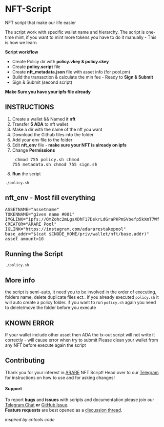 # NFT-Script
NFT script that make our life easier

The script work with specific wallet name and hierarchy. The script is one-time mint, if you want to mint more tokens you have to do it manually - This is how we learn

**Script workflow**
- Create Policy dir with **policy.vkey & policy.skey**
- Create **policy.script** file
- Create **nft_metadata.json** file with asset info (for pool.pm)
- Build the transaction & calculate the min fee - Ready to **Sign & Submit**
- Sign & Submit (second script)

**Make Sure you have your ipfs file already**

## INSTRUCTIONS

1) Create a wallet && Named it **nft**
2) Transfer **5 ADA** to nft wallet
3) Make a dir with the name of the nft you want
4) Download the Github files into the folder
5) Add your env file to the folder
6) Edit **nft_env** file - **make sure your NFT is already on ipfs**
7) Change **Permissions** <pre>
chmod 755 policy.sh
chmod 755 metadata.sh
chmod 755 sign.sh </pre> 
8) **Run** the script
```
./policy.sh
```

## nft_env - Most fill everything     
<pre>
ASSETNAME="assetname"
TOKENNAME="given name #001"
IMGLINK="ipfs://QmZohc2mLgsXDhF17DskrLdGraPKPmSVbefp5kXmT7WfuC"
CREATOR="ARARE Pool"
IGLINK="https://instagram.com/adararestakepool"
base_addr="$(cat $CNODE_HOME/priv/wallet/nft/base.addr)"
asset_amount=10
</pre>


## Running the Script

```
./policy.sh
```


## More info
the script is semi-auto, it need you to be involved in the order of executing, folders name, delete duplicate files ect..
If you already executed `policy.sh` it will auto create a policy folder. if you want to run `policy.sh` again you need to delete/move the folder before you execute

## KNOWN ERROR
If your wallet include other asset then ADA the tx-out script will not write it correctly - will cause error when try to submit
Please clean your wallet from any NFT before execute again the script


## Contributing

Thank you for your interest in [ARARE](https://arare.io) NFT Script! Head over to our [Telegram](https://t.me/ararestakepool) for instructions on how to use and for asking changes!


#### Support

To report **bugs** and **issues** with scripts and documentation please join our [Telegram Chat](https://t.me/ararestakepool) **or** [GitHub Issue](https://github.com/ARARE-pool/NFT-Script/issues/new/choose).  
**Feature requests** are best opened as a [discussion thread](https://github.com/ARARE-pool/NFT-Script/discussions/new).

<i>inspired by cntools code</i>
